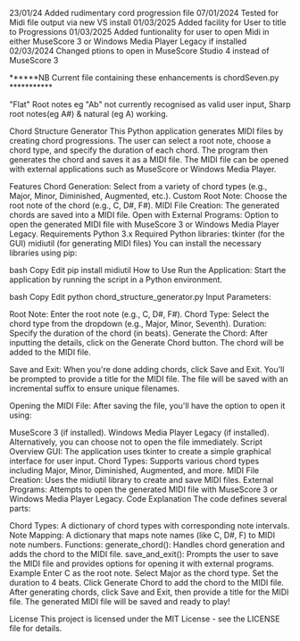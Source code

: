 23/01/24 Added rudimentary cord progression file
07/01/2024 Tested for Midi file output via new VS install
01/03/2025 Added facility for User to title to Progressions
01/03/2025 Added funtionality for user to open Midi in either MuseScore 3 or Windows Media Player Legacy if installed
02/03/2024 Changed ptions to open in MuseScore Studio 4 instead of MuseScore 3

******NB Current file containing these enhancements is  chordSeven.py ***********

"Flat" Root notes eg "Ab" not currently recognised as valid user input, Sharp root notes(eg A#) & natural (eg A) working.

Chord Structure Generator
This Python application generates MIDI files by creating chord progressions. The user can select a root note, choose a chord type, and specify the duration of each chord. The program then generates the chord and saves it as a MIDI file. The MIDI file can be opened with external applications such as MuseScore or Windows Media Player.

Features
Chord Generation: Select from a variety of chord types (e.g., Major, Minor, Diminished, Augmented, etc.).
Custom Root Note: Choose the root note of the chord (e.g., C, D#, F#).
MIDI File Creation: The generated chords are saved into a MIDI file.
Open with External Programs: Option to open the generated MIDI file with MuseScore 3 or Windows Media Player Legacy.
Requirements
Python 3.x
Required Python libraries:
tkinter (for the GUI)
midiutil (for generating MIDI files)
You can install the necessary libraries using pip:

bash
Copy
Edit
pip install midiutil
How to Use
Run the Application: Start the application by running the script in a Python environment.

bash
Copy
Edit
python chord_structure_generator.py
Input Parameters:

Root Note: Enter the root note (e.g., C, D#, F#).
Chord Type: Select the chord type from the dropdown (e.g., Major, Minor, Seventh).
Duration: Specify the duration of the chord (in beats).
Generate the Chord: After inputting the details, click on the Generate Chord button. The chord will be added to the MIDI file.

Save and Exit: When you're done adding chords, click Save and Exit. You'll be prompted to provide a title for the MIDI file. The file will be saved with an incremental suffix to ensure unique filenames.

Opening the MIDI File: After saving the file, you'll have the option to open it using:

MuseScore 3 (if installed).
Windows Media Player Legacy (if installed).
Alternatively, you can choose not to open the file immediately.
Script Overview
GUI: The application uses tkinter to create a simple graphical interface for user input.
Chord Types: Supports various chord types including Major, Minor, Diminished, Augmented, and more.
MIDI File Creation: Uses the midiutil library to create and save MIDI files.
External Programs: Attempts to open the generated MIDI file with MuseScore 3 or Windows Media Player Legacy.
Code Explanation
The code defines several parts:

Chord Types: A dictionary of chord types with corresponding note intervals.
Note Mapping: A dictionary that maps note names (like C, D#, F) to MIDI note numbers.
Functions:
generate_chord(): Handles chord generation and adds the chord to the MIDI file.
save_and_exit(): Prompts the user to save the MIDI file and provides options for opening it with external programs.
Example
Enter C as the root note.
Select Major as the chord type.
Set the duration to 4 beats.
Click Generate Chord to add the chord to the MIDI file.
After generating chords, click Save and Exit, then provide a title for the MIDI file.
The generated MIDI file will be saved and ready to play!

License
This project is licensed under the MIT License - see the LICENSE file for details.
